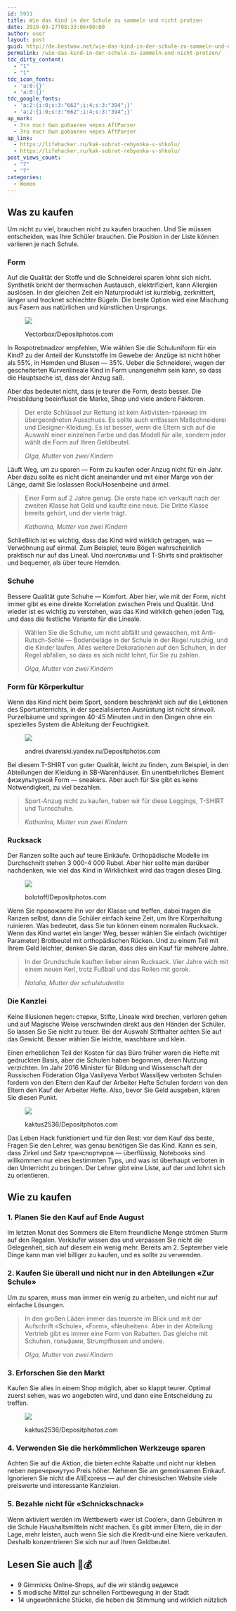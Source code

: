 ```yaml
---
id: 5951
title: Wie das Kind in der Schule zu sammeln und nicht protzen
date: 2019-09-27T08:33:06+00:00
author: user
layout: post
guid: http://de.bestwow.net/wie-das-kind-in-der-schule-zu-sammeln-und-nicht-protzen/
permalink: /wie-das-kind-in-der-schule-zu-sammeln-und-nicht-protzen/
tdc_dirty_content:
  - "1"
  - "1"
tdc_icon_fonts:
  - 'a:0:{}'
  - 'a:0:{}'
tdc_google_fonts:
  - 'a:2:{i:0;s:3:"662";i:4;s:3:"394";}'
  - 'a:2:{i:0;s:3:"662";i:4;s:3:"394";}'
ap_mark:
  - Это пост был добавлен через AftParser
  - Это пост был добавлен через AftParser
ap_link:
  - https://lifehacker.ru/kak-sobrat-rebyonka-v-shkolu/
  - https://lifehacker.ru/kak-sobrat-rebyonka-v-shkolu/
post_views_count:
  - "7"
  - "7"
categories:
  - Women
---
```

## Was zu kaufen

Um nicht zu viel, brauchen nicht zu kaufen brauchen. Und Sie müssen entscheiden, was Ihre Schüler brauchen. Die Position in der Liste können variieren je nach Schule.

### Form

Auf die Qualität der Stoffe und die Schneiderei sparen lohnt sich nicht. Synthetik bricht der thermischen Austausch, elektrifiziert, kann Allergien auslösen. In der gleichen Zeit ein Naturprodukt ist kurzlebig, zerknittert, länger und trocknet schlechter Bügeln. Die beste Option wird eine Mischung aus Fasern aus natürlichen und künstlichen Ursprungs.<figure>

![](http://de.bestwow.net/wp-content/uploads/2019/09/kak-sobrat-rebenka-v-shkolu-i-ne-razorit-sya-1.jpg) <figcaption> Vectorbox/Depositphotos.com</figcaption></figure> 

In Rospotrebnadzor empfehlen, <span><span> Wie wählen Sie die Schuluniform für ein Kind? </span> </span>zu der Anteil der Kunststoffe im Gewebe der Anzüge ist nicht höher als 55%, in Hemden und Blusen — 35%. Ueber die Schneiderei, wegen der gescheiterten Kurvenlineale Kind in Form unangenehm sein kann, so dass die Hauptsache ist, dass der Anzug saß.

Aber das bedeutet nicht, dass je teurer die Form, desto besser. Die Preisbildung beeinflusst die Marke, Shop und viele andere Faktoren.

> <div>
>   <p>
>     Der erste Schlüssel zur Rettung ist kein Aktivisten-транжир im übergeordneten Ausschuss. Es sollte auch entlassen Maßschneiderei und Designer-Kleidung. Es ist besser, wenn die Eltern sich auf die Auswahl einer einzelnen Farbe und das Modell für alle, sondern jeder wählt die Form auf Ihren Geldbeutel.
>   </p></p>
> </div>
> 
> _Olga, Mutter von zwei Kindern_

Läuft Weg, um zu sparen — Form zu kaufen oder Anzug nicht für ein Jahr. Aber dazu sollte es nicht dicht aneinander und mit einer Marge von der Länge, damit Sie loslassen Rock/Hosenbeine und ärmel.

> <div>
>   <p>
>     Einer Form auf 2 Jahre genug. Die erste habe ich verkauft nach der zweiten Klasse hat Geld und kaufte eine neue. Die Dritte Klasse bereits gehört, und der vierte trägt.
>   </p></p>
> </div>
> 
> _Katharina, Mutter von zwei Kindern_

Schließlich ist es wichtig, dass das Kind wird wirklich getragen, was — Verwöhnung auf einmal. Zum Beispiel, teure Bögen wahrscheinlich praktisch nur auf das Lineal. Und лонгсливы und T-Shirts sind praktischer und bequemer, als über teure Hemden.

### Schuhe

Bessere Qualität gute Schuhe — Komfort. Aber hier, wie mit der Form, nicht immer gibt es eine direkte Korrelation zwischen Preis und Qualität. Und wieder ist es wichtig zu verstehen, was das Kind wirklich gehen jeden Tag, und dass die festliche Variante für die Lineale.

> <div>
>   <p>
>     Wählen Sie die Schuhe, um nicht abfällt und gewaschen, mit Anti-Rutsch-Sohle — Bodenbeläge in der Schule in der Regel rutschig, und die Kinder laufen. Alles weitere Dekorationen auf den Schuhen, in der Regel abfallen, so dass es sich nicht lohnt, für Sie zu zahlen.
>   </p></p>
> </div>
> 
> _Olga, Mutter von zwei Kindern_

### Form für Körperkultur

Wenn das Kind nicht beim Sport, sondern beschränkt sich auf die Lektionen des Sportunterrichts, in der spezialisierten Ausrüstung ist nicht sinnvoll. Purzelbäume und springen 40-45 Minuten und in den Dingen ohne ein spezielles System die Ableitung der Feuchtigkeit.<figure>

![](http://de.bestwow.net/wp-content/uploads/2019/09/kak-sobrat-rebenka-v-shkolu-i-ne-razorit-sya-2.jpg) <figcaption>andrei.dvaretski.yandex.ru/Depositphotos.com</figcaption></figure> 

Bei diesem T-SHIRT von guter Qualität, leicht zu finden, zum Beispiel, in den Abteilungen der Kleidung in SB-Warenhäuser. Ein unentbehrliches Element физкультурной Form — sneakers. Aber auch für Sie gibt es keine Notwendigkeit, zu viel bezahlen.

> <div>
>   <p>
>     Sport-Anzug nicht zu kaufen, haben wir für diese Leggings, T-SHIRT und Turnschuhe.
>   </p></p>
> </div>
> 
> _Katharina, Mutter von zwei Kindern_

### Rucksack

Der Ranzen sollte auch auf teure Einkäufe. Orthopädische Modelle im Durchschnitt stehen 3 000-4 000 Rubel. Aber hier sollte man darüber nachdenken, wie viel das Kind in Wirklichkeit wird das tragen dieses Ding.<figure>

![](http://de.bestwow.net/wp-content/uploads/2019/09/kak-sobrat-rebenka-v-shkolu-i-ne-razorit-sya-3.jpg) <figcaption> bolotoff/Depositphotos.com</figcaption></figure> 

Wenn Sie провожаете ihn vor der Klasse und treffen, dabei tragen die Ranzen selbst, dann die Schüler einfach keine Zeit, um Ihre Körperhaltung ruinieren. Was bedeutet, dass Sie tun können einem normalen Rucksack. Wenn das Kind wartet ein langer Weg, besser wählen Sie einfach (wichtiger Parameter) Brotbeutel mit orthopädischen Rücken. Und zu einem Teil mit Ihrem Geld leichter, denken Sie daran, dass dies ein Kauf für mehrere Jahre.

> <div>
>   <p>
>     In der Grundschule kauften lieber einen Rucksack. Vier Jahre wich mit einem neuen Kerl, trotz Fußball und das Rollen mit gorok.
>   </p></p>
> </div>
> 
> _Natalia, Mutter der schulstudentin_

### Die Kanzlei

Keine Illusionen hegen: стерки, Stifte, Lineale wird brechen, verloren gehen und auf Magische Weise verschwinden direkt aus den Händen der Schüler. So lassen Sie Sie nicht zu teuer. Bei der Auswahl Stifthalter achten Sie auf das Gewicht. Besser wählen Sie leichte, waschbare und klein.

Einen erheblichen Teil der Kosten für das Büro früher waren die Hefte mit gedruckten Basis, aber die Schulen haben begonnen, deren Nutzung verzichten. Im Jahr 2016 Minister für Bildung und Wissenschaft der Russischen Föderation Olga Vasilyeva Verbot <span><span> Wassiljew verboten Schulen fordern von den Eltern den Kauf der Arbeiter Hefte </span> </span> Schulen fordern von den Eltern den Kauf der Arbeiter Hefte. Also, bevor Sie Geld ausgeben, klären Sie diesen Punkt.<figure>

![](http://de.bestwow.net/wp-content/uploads/2019/09/kak-sobrat-rebenka-v-shkolu-i-ne-razorit-sya-4.jpg) <figcaption>kaktus2536/Depositphotos.com</figcaption></figure> 

Das Leben Hack funktioniert und für den Rest: vor dem Kauf das beste, Fragen Sie den Lehrer, was genau benötigen Sie das Kind. Kann es sein, dass Zirkel und Satz транспортиров — überflüssig, Notebooks sind willkommen nur eines bestimmten Typs, und was ist überhaupt verboten in den Unterricht zu bringen. Der Lehrer gibt eine Liste, auf der und lohnt sich zu orientieren.

## Wie zu kaufen

### 1. Planen Sie den Kauf auf Ende August

Im letzten Monat des Sommers die Eltern freundliche Menge strömen Sturm auf den Regalen. Verkäufer wissen das und verpassen Sie nicht die Gelegenheit, sich auf diesem ein wenig mehr. Bereits am 2. September viele Dinge kann man viel billiger zu kaufen, und es sollte zu verwenden.

### 2. Kaufen Sie überall und nicht nur in den Abteilungen «Zur Schule»

Um zu sparen, muss man immer ein wenig zu arbeiten, und nicht nur auf einfache Lösungen.

> <div>
>   <p>
>     In den großen Läden immer das teuerste im Blick und mit der Aufschrift «Schule», «Form», «Neuheiten». Aber in der Abteilung Vertrieb gibt es immer eine Form von Rabatten. Das gleiche mit Schuhen, гольфами, Strumpfhosen und andere.
>   </p></p>
> </div>
> 
> _Olga, Mutter von zwei Kindern_

### 3. Erforschen Sie den Markt

Kaufen Sie alles in einem Shop möglich, aber so klappt teurer. Optimal zuerst sehen, was wo angeboten wird, und dann eine Entscheidung zu treffen.<figure>

![](http://de.bestwow.net/wp-content/uploads/2019/09/kak-sobrat-rebenka-v-shkolu-i-ne-razorit-sya-5.jpg) <figcaption>kaktus2536/Depositphotos.com</figcaption></figure> 

### 4. Verwenden Sie die herkömmlichen Werkzeuge sparen

Achten Sie auf die Aktion, die bieten echte Rabatte und nicht nur kleben neben перечеркнутую Preis höher. Nehmen Sie am gemeinsamen Einkauf. Ignorieren Sie nicht die AliExpress — auf der chinesischen Website viele preiswerte und interessante Kanzleien.

### 5. Bezahle nicht für «Schnickschnack»

Wenn aktiviert werden im Wettbewerb «wer ist Cooler», dann Gebühren in die Schule Haushaltsmitteln nicht machen. Es gibt immer Eltern, die in der Lage, mehr leisten, auch wenn Sie sich die Kredit-und eine Niere verkaufen. Deshalb konzentrieren Sie sich nur auf Ihren Geldbeutel.

<div>
  <h2 class="read-also__title">
    <span>Lesen Sie auch</span> <span>🛒💰 </span>
  </h2>
  
  <ul class="read-also__list">
    <li>
      9 Gimmicks Online-Shops, auf die wir ständig ведемся
    </li>
    <li>
      5 modische Mittel zur schnellen Fortbewegung in der Stadt
    </li>
    <li>
      14 ungewöhnliche Stücke, die heben die Stimmung und wirklich nützlich
    </li>
  </ul>
</div>